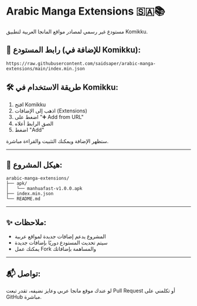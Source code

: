 # Arabic Manga Extensions 🇸🇦📚

مستودع غير رسمي لمصادر مواقع المانجا العربية لتطبيق Komikku.

## 🔗 رابط المستودع (للإضافة في Komikku):

```
https://raw.githubusercontent.com/saidsaper/arabic-manga-extensions/main/index.min.json
```
 

## 🛠️ طريقة الاستخدام في Komikku:

1. افتح Komikku
2. اذهب إلى الإضافات (Extensions)
3. اضغط على "➕ Add from URL"
4. الصق الرابط أعلاه
5. اضغط "Add"

ستظهر الإضافة ويمكنك التثبيت والقراءة مباشرة.

---

## 📁 هيكل المشروع:

```
arabic-manga-extensions/
├── apk/
│   └── manhuafast-v1.0.0.apk
├── index.min.json
└── README.md
```

---

## ✨ ملاحظات:

- المشروع يدعم إضافات جديدة لمواقع عربية
- سيتم تحديث المستودع دوريًا بإضافات جديدة
- يمكنك عمل Fork والمساهمة بإضافاتك

---

## 📬 تواصل:

لو عندك موقع مانجا عربي وعايز نضيفه، تقدر تبعت Pull Request أو تكلمني على GitHub مباشرة.
